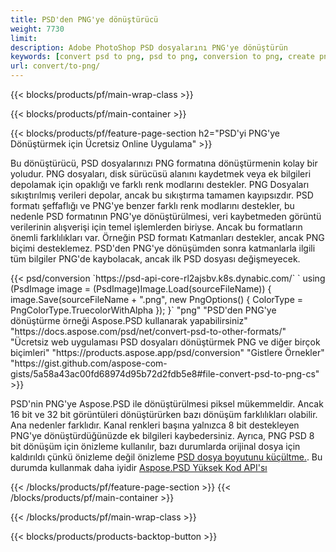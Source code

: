```yaml
---
title: PSD'den PNG'ye dönüştürücü
weight: 7730
limit: 
description: Adobe PhotoShop PSD dosyalarını PNG'ye dönüştürün
keywords: [convert psd to png, psd to png, conversion to png, create png from psd, print psd as png]
url: convert/to-png/
---
```


{{< blocks/products/pf/main-wrap-class >}}

{{< blocks/products/pf/main-container >}}

{{< blocks/products/pf/feature-page-section h2="PSD'yi PNG'ye Dönüştürmek için Ücretsiz Online Uygulama" >}}
<p>Bu dönüştürücü, PSD dosyalarınızı PNG formatına dönüştürmenin kolay bir yoludur. PNG dosyaları, disk sürücüsü alanını kaydetmek veya ek bilgileri depolamak için opaklığı ve farklı renk modlarını destekler. PNG Dosyaları sıkıştırılmış verileri depolar, ancak bu sıkıştırma tamamen kayıpsızdır. PSD formatı şeffaflığı ve PNG'ye benzer farklı renk modlarını destekler, bu nedenle PSD formatının PNG'ye dönüştürülmesi, veri kaybetmeden görüntü verilerinin alışverişi için temel işlemlerden biriyse. Ancak bu formatların önemli farklılıkları var. Örneğin PSD formatı Katmanları destekler, ancak PNG biçimi desteklemez. PSD'den PNG'ye dönüşümden sonra katmanlarla ilgili tüm bilgiler PNG'de kaybolacak, ancak ilk PSD dosyası değişmeyecek.</p>
{{< psd/conversion `https://psd-api-core-rl2ajsbv.k8s.dynabic.com/` 
`    using (PsdImage image = (PsdImage)Image.Load(sourceFileName))
    {
        image.Save(sourceFileName + ".png",  new PngOptions() {  ColorType = PngColorType.TruecolorWithAlpha });
    }` 
	"png" 
"PSD'den PNG'ye dönüştürme örneği Aspose.PSD kullanarak yapabilirsiniz"  "https://docs.aspose.com/psd/net/convert-psd-to-other-formats/" 
"Ücretsiz web uygulaması PSD dosyaları dönüştürmek PNG ve diğer birçok biçimleri" "https://products.aspose.app/psd/conversion" 
"Gistlere Örnekler" "https://gist.github.com/aspose-com-gists/5a58a43ac00fd68974d95b72d2fdb5e8#file-convert-psd-to-png-cs" >}}
<p>PSD'nin PNG'ye Aspose.PSD ile dönüştürülmesi piksel mükemmeldir. Ancak 16 bit ve 32 bit görüntüleri dönüştürürken bazı dönüşüm farklılıkları olabilir. Ana nedenler farklıdır. Kanal renkleri başına yalnızca 8 bit destekleyen PNG'ye dönüştürdüğünüzde ek bilgileri kaybedersiniz. Ayrıca, PNG PSD 8 bit dönüşüm için önizleme kullanılır, bazı durumlarda orijinal dosya için kaldırıldı çünkü önizleme değil önizleme <a href="/psd/reduce-size">PSD dosya boyutunu küçültme.</a>. Bu durumda kullanmak daha iyidir <a href="/psd">Aspose.PSD Yüksek Kod API'sı</a></p>
{{< /blocks/products/pf/feature-page-section >}}
{{< /blocks/products/pf/main-container >}}


{{< /blocks/products/pf/main-wrap-class >}}

{{< blocks/products/products-backtop-button >}}
